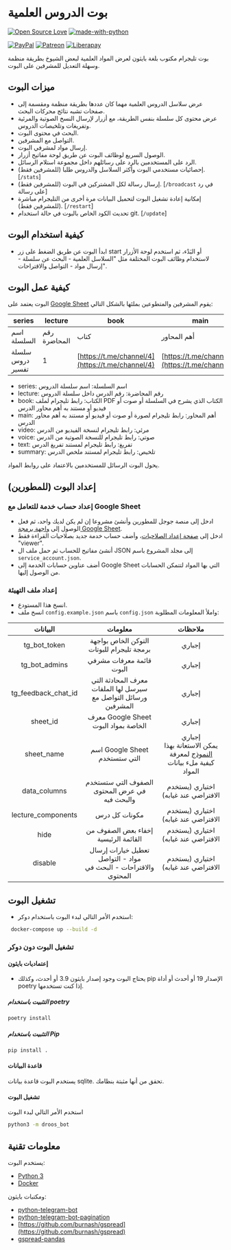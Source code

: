 # بوت الدروس العلمية

[![Open Source Love](https://badges.frapsoft.com/os/v1/open-source.png?v=103)](https://github.com/ellerbrock/open-source-badges/)
[![made-with-python](https://img.shields.io/badge/Made%20with-Python-1f425f.svg)](https://www.python.org/)

[![PayPal](https://img.shields.io/badge/PayPal-Donate-00457C?style=flat&labelColor=00457C&logo=PayPal&logoColor=white&link=https://www.paypal.me/yshalsager)](https://www.paypal.me/yshalsager)
[![Patreon](https://img.shields.io/badge/Patreon-Support-F96854?style=flat&labelColor=F96854&logo=Patreon&logoColor=white&link=https://www.patreon.com/XiaomiFirmwareUpdater)](https://www.patreon.com/XiaomiFirmwareUpdater)
[![Liberapay](https://img.shields.io/badge/Liberapay-Support-F6C915?style=flat&labelColor=F6C915&logo=Liberapay&logoColor=white&link=https://liberapay.com/yshalsager)](https://liberapay.com/yshalsager)

بوت تليجرام مكتوب بلغة بايثون لعرض المواد العلمية لبعض الشيوخ بطريقة منظمة وسهلة التعديل للمشرفين على البوت.

## ميزات البوت

- عرض سلاسل الدروس العلمية مهما كان عددها بطريقة منظمة ومقسمة إلى صفحات تشبه نتائج محركات البحث.
- عرض محتوى كل سلسلة بنفس الطريقة، مع أزرار لإرسال النسخ الصوتية والمرئية وتفريغات وتلخيصات الدروس.
- البحث في محتوى البوت.
- التواصل مع المشرفين.
- إرسال مواد لمشرفي البوت.
- الوصول السريع لوظائف البوت عن طريق لوحة مفاتيح أزرار.
- الرد على المستخدمين بالرد على رسائلهم داخل مجموعة استلام الرسائل.
- إحصائيات مستخدمي البوت وأكثر السلاسل والدروس طلبا (للمشرفين فقط). [`/stats`]
- إرسال رسالة لكل المشتركين في البوت (للمشرفين فقط). [`/broadcast` في رد على رسالة]
- إمكانية إعادة تشغيل البوت لتحميل البيانات مرة أخرى من التليجرام مباشرة (للمشرفين فقط). [`/restart`]
- تحديث الكود الخاص بالبوت في حالة استخدام git. [`/update`]

## كيفية استخدام البوت

- ابدأ البوت عن طريق الضغط على زر start أو البَدْء، ثم استخدم لوحة اﻷزرار لاستخدام وظائف البوت المختلفة مثل "السلاسل
  العلمية - البحث عن سلسلة - إرسال مواد - التواصل والاقتراحات".

## كيفية عمل البوت

البوت يعتمد
على [Google Sheet](https://docs.google.com/spreadsheets/d/1o2016c9JQDROnhAhveKq70pF07_FozozP2xF7ekijTM/edit?usp=sharing)
يقوم المشرفين والمتطوعين بملئها بالشكل التالي:

| series           | lecture      | book                                             | main                                             | video                                            | voice                                            | text                                             | summary |
|------------------|--------------|--------------------------------------------------|--------------------------------------------------|--------------------------------------------------|--------------------------------------------------|--------------------------------------------------|---------|
| اسم السلسلة      | رقم المحاضرة | كتاب                                             | أهم المحاور                                      | مرئي                                             | صوتي                                             | تفريغ                                            | تلخيص   |
| سلسلة دروس تفسير | 1            | [https://t.me/channel/4](https://t.me/channel/4) | [https://t.me/channel/4](https://t.me/channel/4) | [https://t.me/channel/4](https://t.me/channel/4) | [https://t.me/channel/4](https://t.me/channel/4) | [https://t.me/channel/4](https://t.me/channel/4) |         |

- series: اسم السلسلة: اسم سلسلة الدروس
- lecture: رقم المحاضرة: رقم الدرس داخل سلسلة الدروس
- book: الكتاب: رابط تليجرام لملف PDF الكتاب الذي يشرح في السلسلة أو صوت أو فيديو أو مستند به أهم محاور الدرس
- main: أهم المحاور: رابط تليجرام لصورة أو صوت أو فيديو أو مستند به أهم محاور الدرس
- video: مرئي: رابط تليجرام لنسخة الفيديو من الدرس
- voice: صوتي: رابط تليجرام للنسخة الصوتية من الدرس
- text: تفريغ: رابط تليجرام لمستند تفريغ الدرس
- summary: تلخيص: رابط تليجرام لمستند ملخص الدرس

يحول البوت الرسائل للمستخدمين بالاعتماد على روابط المواد.

## إعداد البوت (للمطورين)

### إعداد حساب خدمة للتعامل مع Google Sheet

- ادخل إلى منصة جوجل للمطورين وأنشئ مشروعا إن لم يكن لديك واحد، ثم فعل الوصول
  إلى [واجهة برمجة Google Sheet](https://console.developers.google.com/marketplace/product/google/sheets.googleapis.com).
- ادخل إلى [صفحة إعداد الصلاحيات](https://console.developers.google.com/apis/api/sheets.googleapis.com/credentials)،
  وأضف حساب خدمة جديد بصلاحيات القراءة فقط "viewer".
- أنشئ مفاتيح للحساب ثم حمل ملف ال JSON إلى مجلد المشروع باسم `service_account.json`.
- أضف عناوين حسابات الخدمة إلى Google Sheet التي بها المواد لتتمكن الحسابات من الوصول إليها.

### إعداد ملف التهيئة

- انسخ هذا المستودع.
- انسخ ملف `config.example.json` باسم `config.json` واملأ المعلومات المطلوبة:

|      البيانات       |                             معلومات                              |                                                                                    ملاحظات                                                                                     |
|:-------------------:|:----------------------------------------------------------------:|:------------------------------------------------------------------------------------------------------------------------------------------------------------------------------:|
|    tg_bot_token     |            التوكن الخاص بواجهة برمجة تليجرام للبوتات             |                                                                                     إجباري                                                                                     |
|    tg_bot_admins    |                     قائمة معرفات مشرفي البوت                     |                                                                                     إجباري                                                                                     |
| tg_feedback_chat_id | معرف المحادثة التي سيرسل لها الملفات ورسائل التواصل مع المشرفين  |                                                                                     إجباري                                                                                     |
|      sheet_id       |               معرف Google Sheet الخاصة بمواد البوت               |                                                                                     إجباري                                                                                     |
|     sheet_name      |                  اسم Google Sheet التي ستستخدم                   | إجباري<br />يمكن الاستعانة بهذا [النموذج](https://docs.google.com/spreadsheets/d/1o2016c9JQDROnhAhveKq70pF07_FozozP2xF7ekijTM/edit?usp=sharing) لمعرفة كيفية ملء بيانات المواد |
|    data_columns     |          الصفوف التي ستستخدم في عرض المحتوى والبحث فيه           |                                                                      اختياري (يستخدم الافتراضي عند غيابه)                                                                      |
| lecture_components  |                          مكونات كل درس                           |                                                                      اختياري (يستخدم الافتراضي عند غيابه)                                                                      |
|        hide         |               إخفاء بعض الصفوف من القائمة الرئيسية               |                                                                      اختياري (يستخدم الافتراضي عند غيابه)                                                                      |
|       disable       | تعطيل خيارات إرسال مواد - التواصل والاقتراحات - البحث في المحتوى |                                                                      اختياري (يستخدم الافتراضي عند غيابه)                                                                      |

## تشغيل البوت

- استخدم اﻷمر التالي لبدء البوت باستخدام دوكر:

 ```bash
  docker-compose up --build -d
 ```

### تشغيل البوت دون دوكر

#### إعتماديات بايثون

- يحتاج البوت وجود إصدار بايثون 3.9 أو أحدث، وكذلك pip اﻹصدار 19 أو أحدث أو أداة poetry إذا كنت تستخدمها.

##### التثبيت باستخدام poetry

```bash
poetry install
```

##### التثبيت باستخدام Pip

```bash
pip install .
```

#### قاعدة البيانات

يستخدم البوت قاعدة بيانات sqlite. تحقق من أنها مثبتة بنظامك.

#### تشغيل البوت

استخدم اﻷمر التالي لبدء البوت

```bash
python3 -m droos_bot
```

## معلومات تقنية

يستخدم البوت:

- [Python 3](https://python.org/)
- [Docker](https://www.docker.com/)

ومكتبات بايثون:

- [python-telegram-bot](https://github.com/python-telegram-bot/python-telegram-bot/)
- [python-telegram-bot-pagination](https://github.com/ksinn/python-telegram-bot-pagination)
- [https://github.com/burnash/gspread](https://github.com/burnash/gspread)
- [gspread-pandas](https://github.com/aiguofer/gspread-pandas)
